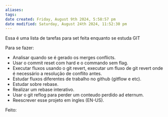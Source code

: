 ```yaml
---
aliases: 
tags: 
date created: Friday, August 9th 2024, 5:58:57 pm
date modified: Saturday, August 24th 2024, 11:52:30 pm
---
```

Essa é uma lista de tarefas para set feita enquanto se estuda GIT

Para se fazer:
- Analisar quando se é gerado os merges conflicts.
- Usar o commit reset com hard e o commando sem flag.
- Executar fluxos usando o git revert, executar um fluxo de git revert onde é necessário a resolução de conflito antes.
- Estudar fluxos diferentes de trabalho no github (gitflow e etc).
- Estudar sobre rebase.
- Realizar um rebase interativo.
- Usar o git reflog para perder um conteudo perdido ad eternum.
- Reescrever esse projeto em ingles (EN-US).

Feito: